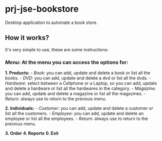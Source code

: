 # prj-jse-bookstore
Desktop application to automate a book store.

## How it works?
It's very simple to use, these are some instructions:

### **_Menu:_** At the menu you can access the options for:

**1. Products:**
	 - _Book:_ you can add, update and delete a book or list all the books.
	 - _DVD:_ you can add, update and delete a dvd or list all the dvds.
	 - _Hardware:_ select between a Cellphone or a Laptop, so you can add, update and delete a hardware or list all the hardwares in the category.
	 - _Magazine:_ you can add, update and delete a magazine or list all the magazines.
	 - _Return:_ always use to return to the previous menu.
	 
**2. Individuals:**
	 - _Customer:_ you can add, update and delete a customer or list all the customers.
	 - _Employee:_ you can add, update and delete an employee or list all the employees.
	 - _Return:_ always use to return to the previous menu.

**3. Order**
**4. Reports**
**0. Exit**